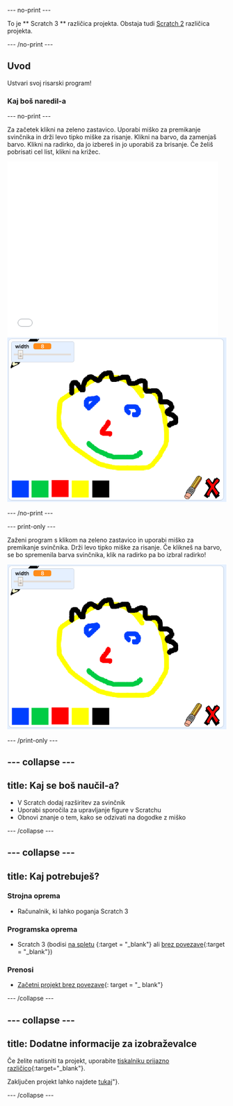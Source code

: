 \--- no-print \---

To je ** Scratch 3 ** različica projekta. Obstaja tudi [Scratch 2](https://projects.raspberrypi.org/en/projects/paint-box-scratch2) različica projekta.

\--- /no-print \---

## Uvod

Ustvari svoj risarski program!

### Kaj boš naredil-a

\--- no-print \---

Za začetek klikni na zeleno zastavico. Uporabi miško za premikanje svinčnika in drži levo tipko miške za risanje. Klikni na barvo, da zamenjaš barvo. Klikni na radirko, da jo izbereš in jo uporabiš za brisanje. Če želiš pobrisati cel list, klikni na križec.

<div class="scratch-preview">
  <iframe allowtransparency="true" width="485" height="402" src="//scratch.mit.edu/projects/embed/267243161/?autostart=false" frameborder="0" scrolling="no"></iframe>
  <img src="images/showcase.png">
</div>

\--- /no-print \---

\--- print-only \---

Zaženi program s klikom na zeleno zastavico in uporabi miško za premikanje svinčnika. Drži levo tipko miške za risanje. Če klikneš na barvo, se bo spremenila barva svinčnika, klik na radirko pa bo izbral radirko!

![vitrina](images/showcase.png)

\--- /print-only \---

## \--- collapse \---

## title: Kaj se boš naučil-a?

+ V Scratch dodaj razširitev za svinčnik
+ Uporabi sporočila za upravljanje figure v Scratchu
+ Obnovi znanje o tem, kako se odzivati na dogodke z miško

\--- /collapse \---

## \--- collapse \---

## title: Kaj potrebuješ?

### Strojna oprema

+ Računalnik, ki lahko poganja Scratch 3

### Programska oprema

+ Scratch 3 (bodisi [na spletu](http://rpf.io/scratchon) {:target = "_blank"} ali [brez povezave](http://rpf.io/scratchoff){:target = "_blank"})

### Prenosi

+ [Začetni projekt brez povezave](http://rpf.io/p/en/paint-box-go){: target = "_ blank"}

\--- /collapse \---

## \--- collapse \---

## title: Dodatne informacije za izobraževalce

Če želite natisniti ta projekt, uporabite [tiskalniku prijazno različico](https://projects.raspberrypi.org/en/projects/paint-box/print){:target="_blank"}.

Zaključen projekt lahko najdete [tukaj](http://rpf.io/p/en/paint-box-get)"}.

\--- /collapse \---
